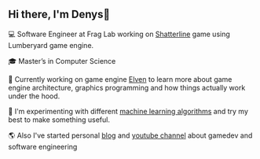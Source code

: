 Hi there, I'm Denys👋
---
:computer: Software Engineer at Frag Lab working on [Shatterline](https://store.steampowered.com/app/2087030/Shatterline/) game using Lumberyard game engine.

:mortar_board: Master’s in Computer Science

:wrench: Currently working on game engine [Elven](https://github.com/denyskryvytskyi/ElvenEngine) to learn more about game engine architecture, graphics programming and how things actually work under the hood.

🤖 I'm experimenting with different [machine learning algorithms](https://github.com/denyskryvytskyi/ml-sandbox) and try my best to make something useful.

🌎 Also I've started personal [blog](https://denyskryvytskyi.github.io/) and [youtube channel](https://www.youtube.com/channel/UCx90zcUS9qnt0JInGaot2IQ) about gamedev and software engineering 
